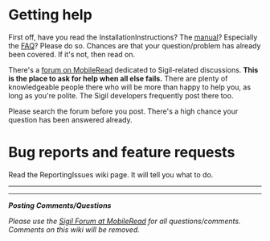 # Getting help #

First off, have you read the InstallationInstructions? The [manual](http://web.sigil.googlecode.com/git/index.html)? Especially the [FAQ](http://web.sigil.googlecode.com/git/files/OEBPS/Text/faq.html)? Please do so. Chances are that your question/problem has already been covered. If it's not, then read on.

There's a [forum on MobileRead](http://www.mobileread.com/forums/forumdisplay.php?f=203) dedicated to Sigil-related discussions. **This is the place to ask for help when all else fails.** There are plenty of knowledgeable people there who will be more than happy to help you, as long as you're polite. The Sigil developers frequently post there too.

Please search the forum before you post. There's a high chance your question has been answered already.

# Bug reports and feature requests #

Read the ReportingIssues wiki page. It will tell you what to do.


---


---


_**Posting Comments/Questions**_

_Please use the [Sigil Forum at MobileRead](http://www.mobileread.com/forums/forumdisplay.php?f=203) for all questions/comments.  Comments on this wiki will be removed._